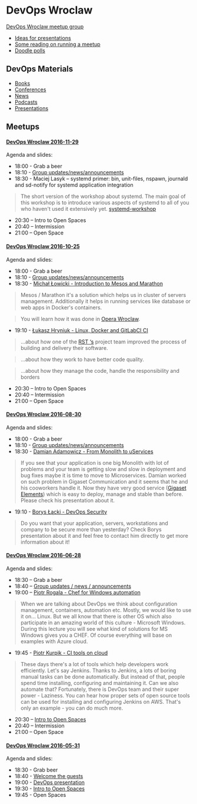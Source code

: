 DevOps Wroclaw
==============
[DevOps Wroclaw meetup group](http://www.meetup.com/Wroclaw-DevOps-Meetup/)

- [Ideas for presentations](/ideas_for_presentations.md/)
- [Some reading on running a meetup](/running_a_meetup.md/)
- [Doodle polls](/doodle_polls.md/)

DevOps Materials
----------------

- [Books](/devops_materials/books.md)
- [Conferences](/devops_materials/conferences.md)
- [News](/devops_materials/news.md)
- [Podcasts](/devops_materials/podcasts.md)
- [Presentations](/devops_materials/presentations.md)

Meetups
-------
#### [DevOps Wroclaw 2016-11-29](https://www.meetup.com/Wroclaw-DevOps-Meetup/events/235730817/) ####

Agenda and slides:
- 18:00 - Grab a beer
- 18:10 - [Group updates/news/announcements](https://github.com/devopswroclaw/presentations/raw/master/slides/devopswroclaw_2016-11-29/2016-11_Group_updates_news_announcements.pdf)
- 18:30 - Maciej Lasyk – systemd primer: bin, unit-files, nspawn, journald and sd-notify for systemd application integration

> The short version of the workshop about systemd. The main goal of this workshop is to introduce various aspects of systemd to all of you who haven't used it extensively yet. [systemd-workshop](https://github.com/docent-net/systemd-workshop)

- 20:30 – Intro to Open Spaces
- 20:40 – Intermission
- 21:00 – Open Space

#### [DevOps Wroclaw 2016-10-25](https://www.meetup.com/Wroclaw-DevOps-Meetup/events/234636326/) ####

Agenda and slides:
- 18:00 - Grab a beer
- 18:10 - [Group updates/news/announcements](https://github.com/devopswroclaw/presentations/raw/master/slides/devopswroclaw_2016-10-25/2016-10_Group_updates_news_announcements.pdf)
- 18:30 - [Michał Łowicki - Introduction to Mesos and Marathon](https://github.com/devopswroclaw/presentations/raw/master/slides/devopswroclaw_2016-10-25/Michal_Lowicki_-_Intro_to_Mesos_and_Marathon.pdf)

> Mesos / Marathon it's a solution which helps us in cluster of servers management.
Additionally it helps in running services like database or web apps in Docker's containers.

> You will learn how it was done in [Opera Wroclaw](http://www.opera.com/pl/about).

- 19:10 - [Łukasz Hryniuk - Linux, Docker and GitLabCI CI](https://github.com/devopswroclaw/presentations/raw/master/slides/devopswroclaw_2016-10-25/Lukasz_Hryniuk_-_Linux_Docker_and_GitLabCI.pdf)

> ...about how one of the [RST ‘s](http://rst.com.pl/) project team improved the process of building and delivery their software.

> ...about how they work to have better code quality.

> ...about how they manage the code, handle the responsibility and borders

- 20:30 – Intro to Open Spaces
- 20:40 – Intermission
- 21:00 – Open Space

#### [DevOps Wroclaw 2016-08-30](https://www.meetup.com/Wroclaw-DevOps-Meetup/events/233141116/) ####

Agenda and slides:
- 18:00 - Grab a beer
- 18:10 - [Group updates/news/announcements](https://github.com/devopswroclaw/presentations/blob/master/slides/devopswroclaw_2016-08-30/2016-08_Group_updates_news_announcements.pdf)
- 18:30 - [Damian Adamowicz - From Monolith to uServices](https://github.com/devopswroclaw/presentations/blob/master/slides/devopswroclaw_2016-08-30/Damian_Adamowicz_-_Essence_of_the_Cloud.pdf)

> If you see that your application is one big Monolith with lot of problems and your team is getting slow and slow in deployment and bug fixes maybe it is time to move to Microservices. Damian worked on such problem in Gigaset Communication and it seems that he and his cooworkers handle it. Now they have very good service ([Gigaset Elements](http://www.gigaset-elements.com/en/)) which is easy to deploy, manage and stable than before. Please check his presentation about it.

- 19:10 - [Borys Łącki - DevOps Security](https://github.com/devopswroclaw/presentations/blob/master/slides/devopswroclaw_2016-08-30/Borys_Lacki_-_DevOps_Security.pdf)

> Do you want that your application, servers, workstations and company to be secure more than yesterday? Check Borys presentation about it and feel free to contact him directly to get more information about it!

#### [DevOps Wroclaw 2016-06-28](http://www.meetup.com/Wroclaw-DevOps-Meetup/events/231907345/) ####

Agenda and slides:
- 18:30 – Grab a beer
- 18:40 – [Group updates / news / announcements](https://github.com/devopswroclaw/presentations/blob/master/slides/devopswroclaw_2016-06-28/2016-06_-_Group_updates_news_announcements.pdf)
- 19:00 – [Piotr Rogala - Chef for Windows automation](https://github.com/devopswroclaw/presentations/blob/master/slides/devopswroclaw_2016-06-28/Piotr_Rogala-CHEF_Windows_Automation.pdf)

> When we are talking about DevOps we think about configuration management, containers, automation etc. Mostly, we would like to use it on... Linux. But we all know that there is other OS which also participate in an amazing world of this culture - Microsoft Windows. During this lecture you will see what kind of solutions for MS Windows gives you a CHEF. Of course everything will base on examples with Azure cloud.

- 19:45 - [Piotr Kurpik - CI tools on cloud](https://github.com/devopswroclaw/presentations/blob/master/slides/devopswroclaw_2016-06-28/Piotr_Kurpik-CI_tools_in_cloud.pdf)

> These days there's a lot of tools which help developers work efficiently. Let's say Jenkins. Thanks to Jenkins, a lots of boring manual tasks can be done automatically. But instead of that, people spend time installing, configuring and maintaining it. Can we also automate that? Fortunately, there is DevOps team and their super power - Laziness. You can hear how proper sets of open source tools can be used for installing and configuring Jenkins on AWS. That's only an example - you can do much more.

- 20:30 – [Intro to Open Spaces](https://github.com/devopswroclaw/presentations/blob/master/slides/devopswroclaw_2016-06-28/2016-06_-_Open_Spaces.pdf)
- 20:40 – Intermission
- 21:00 – Open Space

#### [DevOps Wroclaw 2016-05-31](http://www.meetup.com/Wroclaw-DevOps-Meetup/events/231290766/) ####

Agenda and slides:
- 18:30 - Grab beer
- 18:40 - [Welcome the guests](https://github.com/devopswroclaw/presentations/blob/master/slides/devopswroclaw_2016-05-31/Welcome_the_guests.pdf)
- 19:00 - [DevOps presentation](https://github.com/devopswroclaw/presentations/blob/master/slides/devopswroclaw_2016-05-31/Intro_to_DevOps.pdf)
- 19:30 - [Intro to Open Spaces](https://github.com/devopswroclaw/presentations/blob/master/slides/devopswroclaw_2016-05-31/Open_Spaces.pdf)
- 19:45 - Open Spaces
